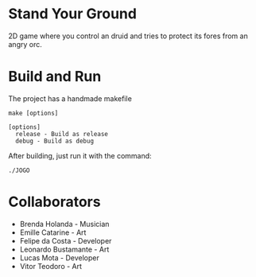 # Stand Your Ground
2D game where you control an druid and tries to protect its fores from an angry orc.

# Build and Run
The project has a handmade makefile

    make [options]
    
    [options]
      release - Build as release
      debug - Build as debug

After building, just run it with the command:

    ./JOGO

# Collaborators
 
 * Brenda Holanda - Musician
 * Emille Catarine - Art
 * Felipe da Costa - Developer
 * Leonardo Bustamante - Art
 * Lucas Mota - Developer
 * Vitor Teodoro - Art
